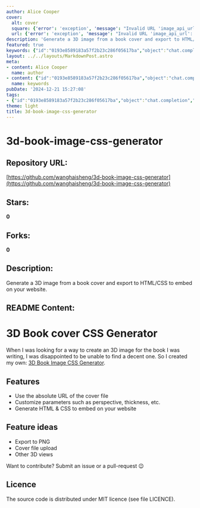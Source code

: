 ```yaml
---
author: Alice Cooper
cover:
  alt: cover
  square: {'error': 'exception', 'message': "Invalid URL 'image_api_url': No scheme supplied. Perhaps you meant https://image_api_url?"}
  url: {'error': 'exception', 'message': "Invalid URL 'image_api_url': No scheme supplied. Perhaps you meant https://image_api_url?"}
description: 'Generate a 3D image from a book cover and export to HTML/CSS to embed on your website.'
featured: true
keywords: {"id":"0193e8589183a57f2b23c286f05617ba","object":"chat.completion","created":1734769938,"model":"Qwen/Qwen2.5-7B-Instruct","choices":[{"index":0,"message":{"role":"assistant","content":"### Keywords:\n- 3D Book Image CSS Generator\n- Book cover\n- 3D image\n- HTML\n- CSS\n- Website embedding\n- Perspective\n- Thickness\n- Customization\n- Feature ideas\n- Export to PNG\n- Cover file upload\n- 3D views\n- Contribution\n- MIT License\n\n### Tags:\n#3DBookCover\n#CSS\n#HTML\n#WebsiteEmbedding\n#Customization\n#3DView\n#Contributor\n#MITLicense"},"finish_reason":"stop"}],"usage":{"prompt_tokens":219,"completion_tokens":105,"total_tokens":324},"system_fingerprint":""}
layout: ../../layouts/MarkdownPost.astro
meta:
- content: Alice Cooper
  name: author
- content: {"id":"0193e8589183a57f2b23c286f05617ba","object":"chat.completion","created":1734769938,"model":"Qwen/Qwen2.5-7B-Instruct","choices":[{"index":0,"message":{"role":"assistant","content":"### Keywords:\n- 3D Book Image CSS Generator\n- Book cover\n- 3D image\n- HTML\n- CSS\n- Website embedding\n- Perspective\n- Thickness\n- Customization\n- Feature ideas\n- Export to PNG\n- Cover file upload\n- 3D views\n- Contribution\n- MIT License\n\n### Tags:\n#3DBookCover\n#CSS\n#HTML\n#WebsiteEmbedding\n#Customization\n#3DView\n#Contributor\n#MITLicense"},"finish_reason":"stop"}],"usage":{"prompt_tokens":219,"completion_tokens":105,"total_tokens":324},"system_fingerprint":""}
  name: keywords
pubDate: '2024-12-21 15:27:08'
tags:
- {"id":"0193e8589183a57f2b23c286f05617ba","object":"chat.completion","created":1734769938,"model":"Qwen/Qwen2.5-7B-Instruct","choices":[{"index":0,"message":{"role":"assistant","content":"### Keywords:\n- 3D Book Image CSS Generator\n- Book cover\n- 3D image\n- HTML\n- CSS\n- Website embedding\n- Perspective\n- Thickness\n- Customization\n- Feature ideas\n- Export to PNG\n- Cover file upload\n- 3D views\n- Contribution\n- MIT License\n\n### Tags:\n#3DBookCover\n#CSS\n#HTML\n#WebsiteEmbedding\n#Customization\n#3DView\n#Contributor\n#MITLicense"},"finish_reason":"stop"}],"usage":{"prompt_tokens":219,"completion_tokens":105,"total_tokens":324},"system_fingerprint":""}
theme: light
title: 3d-book-image-css-generator
---
```


# 3d-book-image-css-generator

## Repository URL: 
[https://github.com/wanghaisheng/3d-book-image-css-generator](https://github.com/wanghaisheng/3d-book-image-css-generator)

## Stars: 
**0**

## Forks: 
**0**

## Description: 
Generate a 3D image from a book cover and export to HTML/CSS to embed on your website.

## README Content: 
# 3D Book cover CSS Generator

When I was looking for a way to create an 3D image for the book I was writing, I
was disappointed to be unable to find a decent one. So I created my own:
[3D Book Image CSS Generator](https://3d-book-css.netlify.app/).

## Features

- Use the absolute URL of the cover file
- Customize parameters such as perspective, thickness, etc.
- Generate HTML & CSS to embed on your website

## Feature ideas

- Export to PNG
- Cover file upload
- Other 3D views

Want to contribute? Submit an issue or a pull-request 😉

## Licence

The source code is distributed under MIT licence (see file LICENCE).

